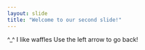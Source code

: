 ```yaml
---
layout: slide
title: "Welcome to our second slide!"
---
```

^_^ I like waffles
Use the left arrow to go back!
